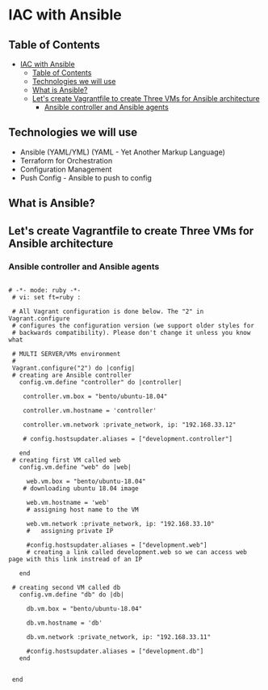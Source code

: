 # IAC with Ansible

## Table of Contents

- [IAC with Ansible](#iac-with-ansible)
  - [Table of Contents](#table-of-contents)
  - [Technologies we will use](#technologies-we-will-use)
  - [What is Ansible?](#what-is-ansible)
  - [Let's create Vagrantfile to create Three VMs for Ansible architecture](#lets-create-vagrantfile-to-create-three-vms-for-ansible-architecture)
    - [Ansible controller and Ansible agents](#ansible-controller-and-ansible-agents)

## Technologies we will use

- Ansible (YAML/YML) (YAML - Yet Another Markup Language)
- Terraform for Orchestration
- Configuration Management
- Push Config - Ansible to push to config

## What is Ansible?

## Let's create Vagrantfile to create Three VMs for Ansible architecture

### Ansible controller and Ansible agents

```

# -*- mode: ruby -*-
 # vi: set ft=ruby :

 # All Vagrant configuration is done below. The "2" in Vagrant.configure
 # configures the configuration version (we support older styles for
 # backwards compatibility). Please don't change it unless you know what

 # MULTI SERVER/VMs environment
 #
 Vagrant.configure("2") do |config|
 # creating are Ansible controller
   config.vm.define "controller" do |controller|

    controller.vm.box = "bento/ubuntu-18.04"

    controller.vm.hostname = 'controller'

    controller.vm.network :private_network, ip: "192.168.33.12"

    # config.hostsupdater.aliases = ["development.controller"]

   end
 # creating first VM called web
   config.vm.define "web" do |web|

     web.vm.box = "bento/ubuntu-18.04"
    # downloading ubuntu 18.04 image

     web.vm.hostname = 'web'
     # assigning host name to the VM

     web.vm.network :private_network, ip: "192.168.33.10"
     #   assigning private IP

     #config.hostsupdater.aliases = ["development.web"]
     # creating a link called development.web so we can access web page with this link instread of an IP

   end

 # creating second VM called db
   config.vm.define "db" do |db|

     db.vm.box = "bento/ubuntu-18.04"

     db.vm.hostname = 'db'

     db.vm.network :private_network, ip: "192.168.33.11"

     #config.hostsupdater.aliases = ["development.db"]
   end


 end
```
